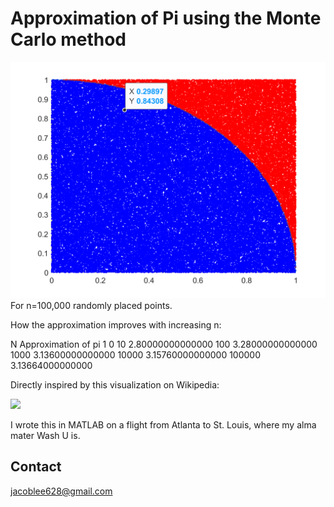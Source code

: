 # Approximation of Pi using the Monte Carlo method

![results](100000.png)
For n=100,000 randomly placed points.

How the approximation improves with increasing n:

N	Approximation of pi
1	0
10	2.80000000000000
100	3.28000000000000
1000	3.13600000000000
10000	3.15760000000000
100000	3.13664000000000

Directly inspired by this visualization on Wikipedia:

<img src="https://upload.wikimedia.org/wikipedia/commons/8/84/Pi_30K.gif" width="400">

I wrote this in MATLAB on a flight from Atlanta to St. Louis, where my alma mater Wash U is.

## Contact
jacoblee628@gmail.com
